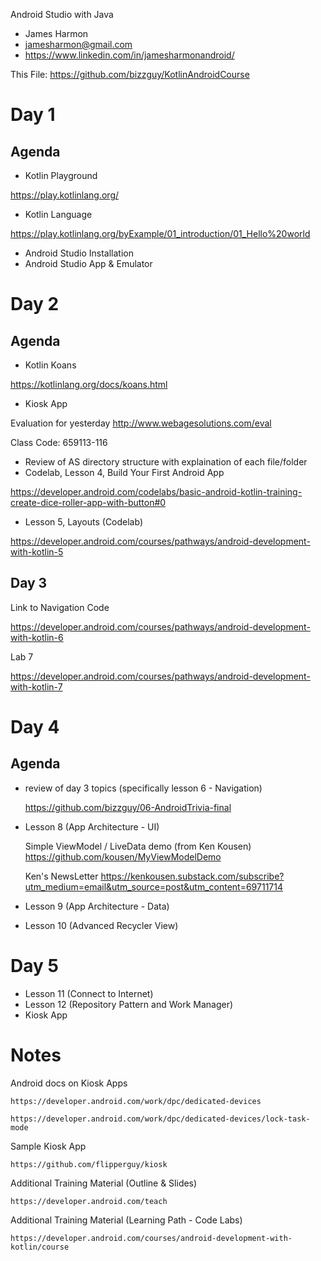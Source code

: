 Android Studio with Java

- James Harmon
- jamesharmon@gmail.com
- https://www.linkedin.com/in/jamesharmonandroid/

This File: https://github.com/bizzguy/KotlinAndroidCourse

# Day 1

## Agenda

- Kotlin Playground

https://play.kotlinlang.org/

- Kotlin Language

https://play.kotlinlang.org/byExample/01_introduction/01_Hello%20world

- Android Studio Installation
- Android Studio App & Emulator

# Day 2

## Agenda

- Kotlin Koans

https://kotlinlang.org/docs/koans.html

- Kiosk App

Evaluation for yesterday
http://www.webagesolutions.com/eval

Class Code: 659113-116

- Review of AS directory structure with explaination of each file/folder
- Codelab, Lesson 4, Build Your First Android App

https://developer.android.com/codelabs/basic-android-kotlin-training-create-dice-roller-app-with-button#0

- Lesson 5, Layouts (Codelab)

https://developer.android.com/courses/pathways/android-development-with-kotlin-5

## Day 3

Link to Navigation Code

https://developer.android.com/courses/pathways/android-development-with-kotlin-6

Lab 7

https://developer.android.com/courses/pathways/android-development-with-kotlin-7

# Day 4

## Agenda

- review of day 3 topics (specifically lesson 6 - Navigation)

  https://github.com/bizzguy/06-AndroidTrivia-final

- Lesson 8 (App Architecture - UI)

  Simple ViewModel / LiveData demo (from Ken Kousen)
  https://github.com/kousen/MyViewModelDemo

  Ken's NewsLetter
  https://kenkousen.substack.com/subscribe?utm_medium=email&utm_source=post&utm_content=69711714

- Lesson 9 (App Architecture - Data)
- Lesson 10 (Advanced Recycler View)

# Day 5

- Lesson 11 (Connect to Internet)
- Lesson 12 (Repository Pattern and Work Manager)
- Kiosk App

# Notes

Android docs on Kiosk Apps

    https://developer.android.com/work/dpc/dedicated-devices

    https://developer.android.com/work/dpc/dedicated-devices/lock-task-mode

Sample Kiosk App

    https://github.com/flipperguy/kiosk

Additional Training Material (Outline & Slides)

    https://developer.android.com/teach

Additional Training Material (Learning Path - Code Labs)

    https://developer.android.com/courses/android-development-with-kotlin/course
